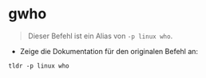 # gwho

> Dieser Befehl ist ein Alias von `-p linux who`.

- Zeige die Dokumentation für den originalen Befehl an:

`tldr -p linux who`
